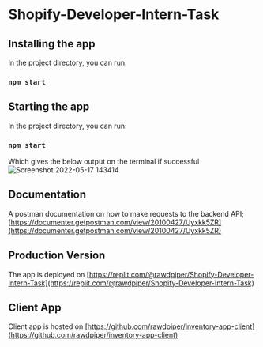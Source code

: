 # Shopify-Developer-Intern-Task

## Installing the app

In the project directory, you can run:

### `npm start`

## Starting the app

In the project directory, you can run:

### `npm start`
Which gives the below output on the terminal if successful <br />
![Screenshot 2022-05-17 143414](https://user-images.githubusercontent.com/22367812/168823791-ca0e3934-c2fb-4b03-b1c6-821f2065e784.png)

## Documentation
A postman documentation on how to make requests to the backend API; [https://documenter.getpostman.com/view/20100427/Uyxkk5ZR](https://documenter.getpostman.com/view/20100427/Uyxkk5ZR)

## Production Version

The app is deployed on [https://replit.com/@rawdpiper/Shopify-Developer-Intern-Task](https://replit.com/@rawdpiper/Shopify-Developer-Intern-Task)


## Client App

Client app is hosted on [https://github.com/rawdpiper/inventory-app-client](https://github.com/rawdpiper/inventory-app-client)
